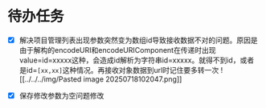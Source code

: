 # 待办任务
- [x] 解决项目管理列表出现参数突然变为数组id导致接收数据不对的问题。原因是由于解构的encodeURI和encodeURIComponent在传递时出现value=id=xxxxx这种，会造成id解析为字符串id=xxxxx。就得不到id，或者是id=`[xx,xx]`这种情况。再接收对象数据到url时记住要多转一次
![[../../../img/Pasted image 20250718102047.png]]

- [x] 保存修改参数为空问题修改

